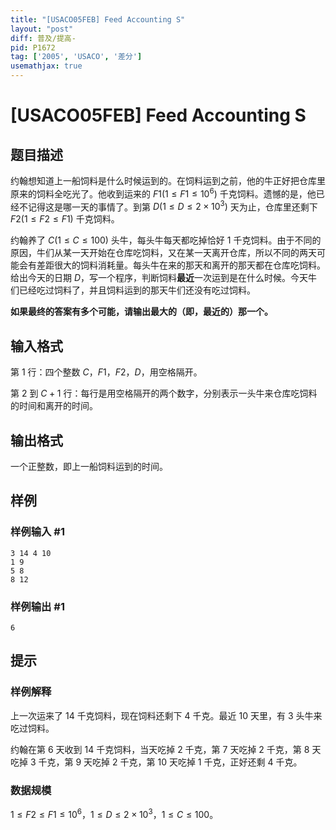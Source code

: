 ```yaml
---
title: "[USACO05FEB] Feed Accounting S"
layout: "post"
diff: 普及/提高-
pid: P1672
tag: ['2005', 'USACO', '差分']
usemathjax: true
---
```


# [USACO05FEB] Feed Accounting S
## 题目描述

约翰想知道上一船饲料是什么时候运到的。在饲料运到之前，他的牛正好把仓库里原来的饲料全吃光了。他收到运来的 $F1(1\le F1\le 10^6)$ 千克饲料。遗憾的是，他已经不记得这是哪一天的事情了。到第 $D(1\le D\le 2\times 10^3)$ 天为止，仓库里还剩下 $F2(1\le F2\le F1)$ 千克饲料。

约翰养了 $C(1\le C\le 100)$ 头牛，每头牛每天都吃掉恰好 $1$ 千克饲料。由于不同的原因，牛们从某一天开始在仓库吃饲料，又在某一天离开仓库，所以不同的两天可能会有差距很大的饲料消耗量。每头牛在来的那天和离开的那天都在仓库吃饲料。给出今天的日期 $D$，写一个程序，判断饲料**最近**一次运到是在什么时候。今天牛们已经吃过饲料了，并且饲料运到的那天牛们还没有吃过饲料。

**如果最终的答案有多个可能，请输出最大的（即，最近的）那一个。**
## 输入格式

第 $1$ 行：四个整数 $C$，$F1$，$F2$，$D$，用空格隔开。

第 $2$ 到 $C+1$ 行：每行是用空格隔开的两个数字，分别表示一头牛来仓库吃饲料的时间和离开的时间。
## 输出格式

一个正整数，即上一船饲料运到的时间。
## 样例

### 样例输入 #1
```
3 14 4 10
1 9
5 8
8 12
```
### 样例输出 #1
```
6
```
## 提示

### 样例解释

上一次运来了 $14$ 千克饲料，现在饲料还剩下 $4$ 千克。最近 $10$ 天里，有 $3$ 头牛来吃过饲料。

约翰在第 $6$ 天收到 $14$ 千克饲料，当天吃掉 $2$ 千克，第 $7$ 天吃掉 $2$ 千克，第 $8$ 天吃掉 $3$ 千克，第 $9$ 天吃掉 $2$ 千克，第 $10$ 天吃掉 $1$ 千克，正好还剩 $4$ 千克。

### 数据规模

$1\le F2\le F1\le 10^6$，$1\le D\le 2\times 10^3$，$1\le C\le 100$。
